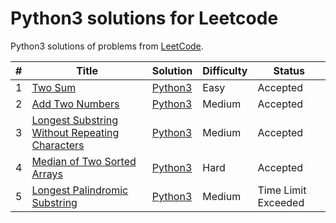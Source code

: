 # Python3 solutions for Leetcode
Python3 solutions of problems from [LeetCode](https://leetcode.com/).

| # | Title | Solution | Difficulty | Status |
|---| ----- | -------- | ---------- | ------ |
|1|[Two Sum](https://leetcode.com/problems/two-sum/)|[Python3](solution/1.py)|Easy|Accepted|
|2|[Add Two Numbers](https://leetcode.com/problems/add-two-numbers/)|[Python3](solution/2.py)|Medium|Accepted|
|3|[Longest Substring Without Repeating Characters](https://leetcode.com/problems/longest-substring-without-repeating-characters/)|[Python3](solution/3.py)|Medium|Accepted|
|4|[Median of Two Sorted Arrays](https://leetcode.com/problems/median-of-two-sorted-arrays/submissions/)|[Python3](solution/4.py)|Hard|Accepted|
|5|[Longest Palindromic Substring](https://leetcode.com/problems/longest-palindromic-substring/)|[Python3](solution/5.py)|Medium|Time Limit Exceeded|

